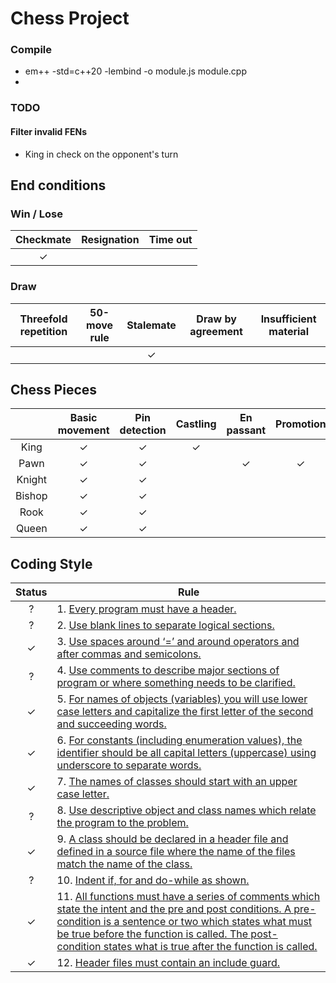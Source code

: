 # Chess Project

### Compile
* em++ -std=c++20 -lembind -o module.js module.cpp
* 

### TODO
#### Filter invalid FENs
* King in check on the opponent's turn

## End conditions

### Win / Lose
| Checkmate | Resignation | Time out |
|:---------:|:-----------:|:--------:|
|✓          |             |         |

### Draw
| Threefold repetition | 50-move rule | Stalemate | Draw by agreement | Insufficient material |
|:--------------------:|:------------:|:---------:|:-----------------:|:---------------------:|
|                      |              |✓          |                   |                       |

## Chess Pieces
|        | Basic movement | Pin detection | Castling | En passant | Promotion |
|:------:|:--------------:|:-------------:|:--------:|:----------:|:---------:|
| King   |✓               |✓              |✓         |            |           |
| Pawn   |✓               |✓              |          |✓           |✓         |
| Knight |✓               |✓              |          |            |           |
| Bishop |✓               |✓              |          |            |           |
| Rook   |✓               |✓              |          |            |           |
| Queen  |✓               |✓              |          |            |           |

## Coding Style

|  Status  | Rule |
|:--------:|------|
|?         |1. [Every program must have a header.](https://hackmd.io/4X5HySkjTaSFdN6L_cnTwQ#1-Every-program-must-have-a-header-10%E5%88%86)|
|?         |2. [Use blank lines to separate logical sections.](https://hackmd.io/4X5HySkjTaSFdN6L_cnTwQ#2-Use-blank-lines-to-separate-logical-sections-5%E5%88%86)|
|✓         |3. [Use spaces around ‘=’ and around operators and after commas and semicolons.](https://hackmd.io/4X5HySkjTaSFdN6L_cnTwQ#3-Use-spaces-around-%E2%80%98%E2%80%99-and-around-operators-and-after-commas-and-semicolons-5%E5%88%86)|
|?         |4. [Use comments to describe major sections of program or where something needs to be clarified.](https://hackmd.io/4X5HySkjTaSFdN6L_cnTwQ#4-Use-comments-to-describe-major-sections-of-program-or-where-something-needs-to-be-clarified-10%E5%88%86)|
|✓         |5. [For names of objects (variables) you will use lower case letters and capitalize the first letter of the second and succeeding words.](https://hackmd.io/4X5HySkjTaSFdN6L_cnTwQ#5-For-names-of-objects-variables-you-will-use-lower-case-letters-and-capitalize-the-first-letter-of-the-second-and-succeeding-words-10%E5%88%86)|
|✓         |6. [For constants (including enumeration values), the identifier should be all capital letters (uppercase) using underscore to separate words.](https://hackmd.io/4X5HySkjTaSFdN6L_cnTwQ#6-For-constants-including-enumeration-values-the-identifier-should-be-all-capital-letters-uppercase-using-underscore-to-separate-words-10%E5%88%86)
|✓         |7. [The names of classes should start with an upper case letter.](https://hackmd.io/4X5HySkjTaSFdN6L_cnTwQ#7-The-names-of-classes-should-start-with-an-upper-case-letter-10%E5%88%86)|
|?         |8. [Use descriptive object and class names which relate the program to the problem.](https://hackmd.io/4X5HySkjTaSFdN6L_cnTwQ#8-Use-descriptive-object-and-class-names-which-relate-the-program-to-the-problem-10%E5%88%86)|
|✓         |9. [A class should be declared in a header file and defined in a source file where the name of the files match the name of the class.](https://hackmd.io/4X5HySkjTaSFdN6L_cnTwQ#9-A-class-should-be-declared-in-a-header-file-and-defined-in-a-source-file-where-the-name-of-the-files-match-the-name-of-the-class-5%E5%88%86)
|?         |10. [Indent if, for and do-while as shown.](https://hackmd.io/4X5HySkjTaSFdN6L_cnTwQ#10-Indent-if-for-and-do-while-as-shown-10%E5%88%86)|
|✓         |11. [All functions must have a series of comments which state the intent and the pre and post conditions. A pre-condition is a sentence or two which states what must be true before the function is called. The post-condition states what is true after the function is called.](https://hackmd.io/4X5HySkjTaSFdN6L_cnTwQ#11-All-functions-must-have-a-series-of-comments-which-state-the-intent-and-the-pre-and-post-conditions-A-pre-condition-is-a-sentence-or-two-which-states-what-must-be-true-before-the-function-is-called-The-post-condition-states-what-is-true-after-the-function-is-called-10%E5%88%86)|
|✓         |12. [Header files must contain an include guard.](https://hackmd.io/4X5HySkjTaSFdN6L_cnTwQ#12-Header-files-must-contain-an-include-guard-5%E5%88%86)|
